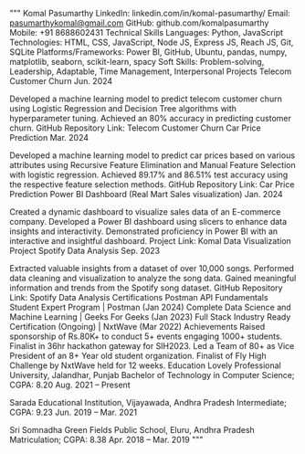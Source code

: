 """
Komal Pasumarthy
LinkedIn: linkedin.com/in/komal-pasumarthy/
Email: pasumarthykomal@gmail.com
GitHub: github.com/komalpasumarthy
Mobile: +91 8688602431
Technical Skills
Languages: Python, JavaScript
Technologies: HTML, CSS, JavaScript, Node JS, Express JS, Reach JS, Git, SQLite
Platforms/Frameworks: Power BI, GitHub, Ubuntu, pandas, numpy, matplotlib, seaborn, scikit-learn, spacy
Soft Skills: Problem-solving, Leadership, Adaptable, Time Management, Interpersonal
Projects
Telecom Customer Churn
Jun. 2024

Developed a machine learning model to predict telecom customer churn using Logistic Regression and Decision Tree algorithms with hyperparameter tuning. Achieved an 80% accuracy in predicting customer churn.
GitHub Repository Link: Telecom Customer Churn
Car Price Prediction
Mar. 2024

Developed a machine learning model to predict car prices based on various attributes using Recursive Feature Elimination and Manual Feature Selection with logistic regression. Achieved 89.17% and 86.51% test accuracy using the respective feature selection methods.
GitHub Repository Link: Car Price Prediction
Power BI Dashboard (Real Mart Sales visualization)
Jan. 2024

Created a dynamic dashboard to visualize sales data of an E-commerce company. Developed a Power BI dashboard using slicers to enhance data insights and interactivity. Demonstrated proficiency in Power BI with an interactive and insightful dashboard.
Project Link: Komal Data Visualization Project
Spotify Data Analysis
Sep. 2023

Extracted valuable insights from a dataset of over 10,000 songs. Performed data cleaning and visualization to analyze the song data. Gained meaningful information and trends from the Spotify song dataset.
GitHub Repository Link: Spotify Data Analysis
Certifications
Postman API Fundamentals Student Expert Program | Postman (Jan 2024)
Complete Data Science and Machine Learning | Geeks For Geeks (Jan 2023)
Full Stack Industry Ready Certification (Ongoing) | NxtWave (Mar 2022)
Achievements
Raised sponsorship of Rs.80K+ to conduct 5+ events engaging 1000+ students.
Finalist in 36hr hackathon gateway for SIH2023.
Led a Team of 80+ as Vice President of an 8+ Year old student organization.
Finalist of Fly High Challenge by NxtWave held for 12 weeks.
Education
Lovely Professional University, Jalandhar, Punjab
Bachelor of Technology in Computer Science; CGPA: 8.20
Aug. 2021 – Present

Sarada Educational Institution, Vijayawada, Andhra Pradesh
Intermediate; CGPA: 9.23
Jun. 2019 – Mar. 2021

Sri Somnadha Green Fields Public School, Eluru, Andhra Pradesh
Matriculation; CGPA: 8.38
Apr. 2018 – Mar. 2019
"""
